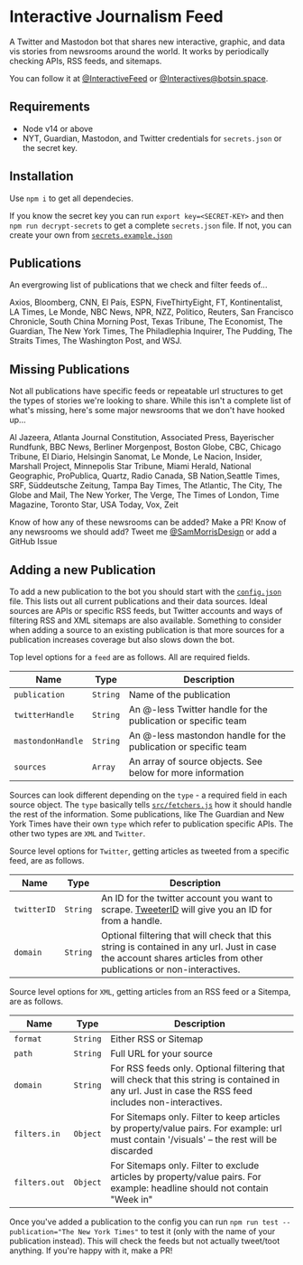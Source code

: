 # Interactive Journalism Feed
A Twitter and Mastodon bot that shares new interactive, graphic, and data vis stories from newsrooms around the world. It works by periodically checking APIs, RSS feeds, and sitemaps.

You can follow it at [@InteractiveFeed](https://twitter.com/InteractiveFeed) or [@Interactives@botsin.space](https://botsin.space/@Interactives).

## Requirements
- Node v14 or above
- NYT, Guardian, Mastodon, and Twitter credentials for `secrets.json` or the secret key.

## Installation
Use `npm i` to get all dependecies.

If you know the secret key you can run `export key=<SECRET-KEY>` and then `npm run decrypt-secrets` to get a complete `secrets.json` file. If not, you can create your own from [`secrets.example.json`](secrets.example.json)

## Publications
An evergrowing list of publications that we check and filter feeds of...

Axios, Bloomberg, CNN, El País, ESPN, FiveThirtyEight, FT, Kontinentalist, LA Times, Le Monde, NBC News, NPR, NZZ, Politico, Reuters, San Francisco Chronicle, South China Morning Post, Texas Tribune, The Economist, The Guardian, The New York Times, The Philadlephia Inquirer, The Pudding, The Straits Times, The Washington Post, and WSJ.

## Missing Publications
Not all publications have specific feeds or repeatable url structures to get the types of stories we're looking to share. While this isn't a complete list of what's missing, here's some major newsrooms that we don't have hooked up...

Al Jazeera, Atlanta Journal Constitution, Associated Press, Bayerischer Rundfunk, BBC News, Berliner Morgenpost, Boston Globe, CBC, Chicago Tribune, El Diario, Helsingin Sanomat, Le Monde, Le Nacion, Insider, Marshall Project, Minnepolis Star Tribune, Miami Herald, National Geographic, ProPublica, Quartz, Radio Canada, SB Nation,Seattle Times, SRF, Süddeutsche Zeitung, Tampa Bay Times, The Atlantic, The City, The Globe and Mail, The New Yorker, The Verge, The Times of London, Time Magazine, Toronto Star, USA Today, Vox, Zeit

Know of how any of these newsrooms can be added? Make a PR!
Know of any newsrooms we should add? Tweet me [@SamMorrisDesign](https://twitter.com/SamMorrisDesign) or add a GitHub Issue

## Adding a new Publication
To add a new publication to the bot you should start with the [`config.json`](config.json) file. This lists out all current publications and their data sources. Ideal sources are APIs or specific RSS feeds, but Twitter accounts and ways of filtering RSS and XML sitemaps are also available. Something to consider when adding a source to an existing publication is that more sources for a publication increases coverage but also slows down the bot.

Top level options for a `feed` are as follows. All are required fields.

| Name              | Type     | Description                                                     |
| ----------------- | -------- | --------------------------------------------------------------- |
| `publication`     | `String` | Name of the publication                                         |
| `twitterHandle`   | `String` | An @-less Twitter handle for the publication or specific team   |
| `mastondonHandle` | `String` | An @-less mastondon handle for the publication or specific team |
| `sources`         | `Array`  | An array of source objects. See below for more information      |

Sources can look different depending on the `type` - a required field in each source object. The `type` basically tells [`src/fetchers.js`](src/fetchers.js) how it should handle the rest of the information. Some publications, like The Guardian and New York Times have their own `type` which refer to publication specific APIs. The other two types are `XML` and `Twitter`.

Source level options for `Twitter`, getting articles as tweeted from a specific feed, are as follows.

| Name        | Type     | Description                                                                                                                                                        |
| ----------- | -------- | ------------------------------------------------------------------------------------------------------------------------------------------------------------------ |
| `twitterID` | `String` | An ID for the twitter account you want to scrape. [TweeterID](https://tweeterid.com/) will give you an ID for from a handle.                                       |
| `domain`    | `String` | Optional filtering that will check that this string is contained in any url. Just in case the account shares articles from other publications or non-interactives. |

Source level options for `XML`, getting articles from an RSS feed or a Sitempa, are as follows.

| Name          | Type     | Description                                                                                                                                           |
| ------------- | -------- | ----------------------------------------------------------------------------------------------------------------------------------------------------- |
| `format`      | `String` | Either RSS or Sitemap                                                                                                                                 |
| `path`        | `String` | Full URL for your source                                                                                                                              |
| `domain`      | `String` | For RSS feeds only. Optional filtering that will check that this string is contained in any url. Just in case the RSS feed includes non-interactives. |
| `filters.in`  | `Object` | For Sitemaps only. Filter to keep articles by property/value pairs. For example: url must contain '/visuals' – the rest will be discarded             |
| `filters.out` | `Object` | For Sitemaps only. Filter to exclude articles by property/value pairs. For example: headline should not contain "Week in"                             |

Once you've added a publication to the config you can run `npm run test --publication="The New York Times"` to test it (only with the name of your publication instead). This will check the feeds but not actually tweet/toot anything. If you're happy with it, make a PR!
